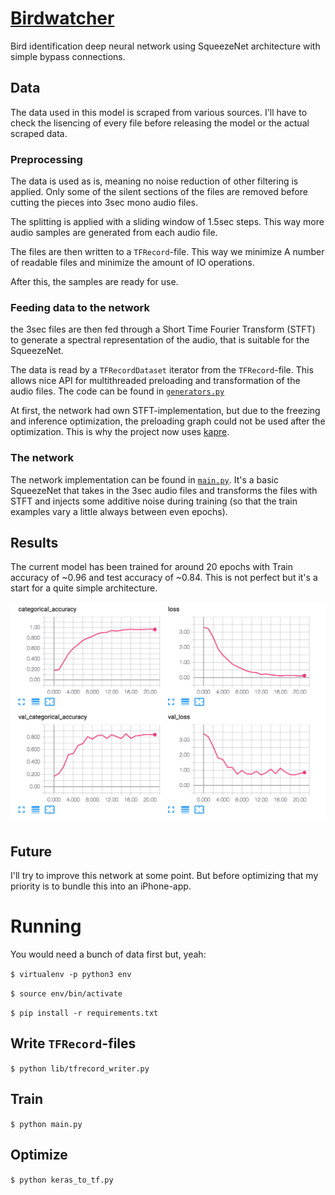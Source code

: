 # [Birdwatcher](https://www.youtube.com/watch?v=e4mC3dmwqEY)

Bird identification deep neural network using SqueezeNet architecture with simple bypass connections.

## Data

The data used in this model is scraped from various sources. I'll have to check the lisencing of every file 
before releasing the model or the actual scraped data.

### Preprocessing

The data is used as is, meaning no noise reduction of other filtering is
applied. Only some of the silent sections of the files are removed before
cutting the pieces into 3sec mono audio files.

The splitting is applied with a sliding window of 1.5sec steps.
This way more audio samples are generated from each audio file.

The files are then written to a `TFRecord`-file. This way we minimize
A number of readable files and minimize the amount of IO operations.

After this, the samples are ready for use.

### Feeding data to the network

the 3sec files are then fed through a Short Time Fourier Transform (STFT)
to generate a spectral representation of the audio, that is suitable for
the SqueezeNet.

The data is read by a `TFRecordDataset` iterator from the `TFRecord`-file.
This allows nice API for multithreaded preloading and transformation of
the audio files. The code can be found in
[`generators.py`](birdwatcher/generators.py)

At first, the network had own STFT-implementation, but due to the freezing
and inference optimization, the preloading graph could not be used after
the optimization. This is why the project now uses
[kapre](https://github.com/keunwoochoi/kapre).

### The network

The network implementation can be found in [`main.py`](main.py).
It's a basic SqueezeNet that takes in the 3sec audio files and transforms
the files with STFT and injects some additive noise during training (so
that the train examples vary a little always between even epochs).

## Results

The current model has been trained for around 20 epochs with
Train accuracy of ~0.96 and test accuracy of ~0.84. This is not perfect
but it's a start for a quite simple architecture.

![Results](images/results.png)

## Future

I'll try to improve this network at some point. But before optimizing that
my priority is to bundle this into an iPhone-app.

# Running
You would need a bunch of data first but, yeah:

`$ virtualenv -p python3 env`

`$ source env/bin/activate`

`$ pip install -r requirements.txt`

## Write `TFRecord`-files
`$ python lib/tfrecord_writer.py`

## Train
`$ python main.py`

## Optimize
`$ python keras_to_tf.py`
